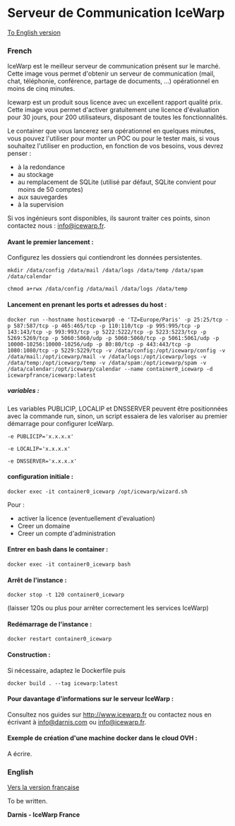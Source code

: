 # Serveur de Communication IceWarp
[To English version](#english)


### French

IceWarp est le meilleur serveur de communication présent sur le marché.
Cette image vous permet d'obtenir un serveur de communication (mail, chat, téléphonie, conférence, partage de documents, ...) opérationnel en moins de cinq minutes.

Icewarp est un produit sous licence avec un excellent rapport qualité prix. Cette image vous permet d'activer gratuitement une licence d'évaluation pour 30 jours, pour 200 utilisateurs, disposant de toutes les fonctionnalités.

Le container que vous lancerez sera opérationnel en quelques minutes, vous pouvez l'utiliser pour monter un POC ou pour le tester mais, si vous souhaitez l'utiliser en production, en fonction de vos besoins, vous devrez penser :
* à la redondance
* au stockage
* au remplacement de SQLite (utilisé par défaut, SQLite convient pour moins de 50 comptes)
* aux sauvegardes
* à la supervision

Si vos ingénieurs sont disponibles, ils sauront traiter ces points, sinon contactez nous : info@icewarp.fr.

#### Avant le premier lancement :
Configurez les dossiers qui contiendront les données persistentes.
    
`mkdir /data/config /data/mail /data/logs /data/temp /data/spam /data/calendar`

`chmod a+rwx /data/config /data/mail /data/logs /data/temp`

#### Lancement en prenant les ports et adresses du host :
`docker run --hostname hosticewarp0 -e 'TZ=Europe/Paris' -p 25:25/tcp -p 587:587/tcp -p 465:465/tcp -p 110:110/tcp -p 995:995/tcp -p 143:143/tcp -p 993:993/tcp -p 5222:5222/tcp -p 5223:5223/tcp -p 5269:5269/tcp -p 5060:5060/udp -p 5060:5060/tcp -p 5061:5061/udp -p 10000-10256:10000-10256/udp -p 80:80/tcp -p 443:443/tcp -p 1080:1080/tcp -p 5229:5229/tcp -v /data/config:/opt/icewarp/config -v /data/mail:/opt/icewarp/mail -v /data/logs:/opt/icewarp/logs -v /data/temp:/opt/icewarp/temp -v /data/spam:/opt/icewarp/spam -v /data/calendar:/opt/icewarp/calendar --name container0_icewarp -d icewarpfrance/icewarp:latest`

##### variables :
Les variables PUBLICIP, LOCALIP et DNSSERVER peuvent être positionnées avec la commande run, sinon, un script essaiera de les valoriser au premier démarrage pour configurer IceWarp.

`-e PUBLICIP='x.x.x.x'`

`-e LOCALIP='x.x.x.x'`

`-e DNSSERVER='x.x.x.x'`

#### configuration initiale :
`docker exec -it container0_icewarp /opt/icewarp/wizard.sh`
 
Pour :
- activer la licence (eventuellement d'evaluation)
- Creer un domaine
- Creer un compte d'administration

#### Entrer en bash dans le container :
`docker exec -it container0_icewarp bash`

#### Arrêt de l'instance :
`docker stop -t 120 container0_icewarp`

(laisser 120s ou plus pour arrêter correctement les services IceWarp)
 
#### Redémarrage de l'instance :
    
`docker restart container0_icewarp`

#### Construction :
Si nécessaire, adaptez le Dockerfile puis

`docker build . --tag icewarp:latest`

#### Pour davantage d'informations sur le serveur IceWarp :
Consultez nos guides sur http://www.icewarp.fr ou contactez nous en écrivant à info@darnis.com ou info@icewarp.fr.

#### Exemple de création d'une machine docker dans le cloud OVH :

A écrire.

### English

[Vers la version française](#french)

To be written.

**Darnis - IceWarp France**
